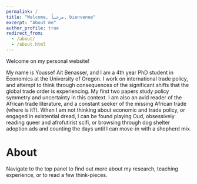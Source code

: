 ```yaml
---
permalink: /
title: "Welcome, مرحباً, bienvenue"
excerpt: "About me"
author_profile: true
redirect_from: 
  - /about/
  - /about.html
---
```


Welcome on my personal website! 

My name is Youssef Ait Benasser, and I am a 4th year PhD student in Economics at the University of Oregon. I work on international trade policy, and attempt to think through consequences of the significant shifts that the global trade order is experiencing. My first two papers study policy symmetry and uncertainty in this context. I am also an avid reader of the African trade literature, and a constant seeker of the missing African trade (where is it?). When I am not thinking about economic and trade policy, or engaged in existential dread, I can be found playing Oud, obsessively reading queer and afrofutirist scifi, or browsing through dog shelter adoption ads and counting the days until I can move-in with a shepherd mix.  


About 
======
Navigate to the top panel to find out more about my research, teaching experience, or to read a few think-pieces. 

